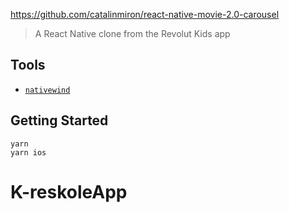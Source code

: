 https://github.com/catalinmiron/react-native-movie-2.0-carousel 
> A React Native clone from the Revolut Kids app

## Tools

- [`nativewind`](https://github.com/marklawlor/nativewind)

## Getting Started

```console
yarn
yarn ios
```
# K-reskoleApp
